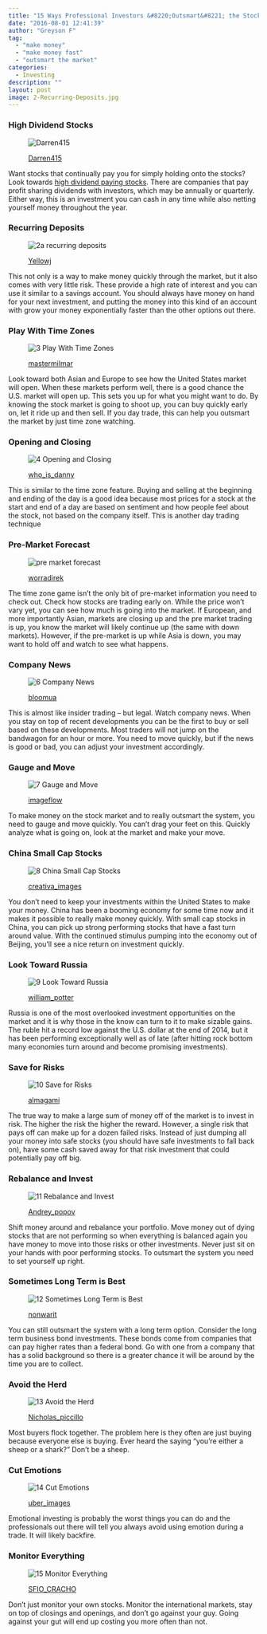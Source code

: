 ```yaml
---
title: "15 Ways Professional Investors &#8220;Outsmart&#8221; the Stock Market"
date: "2016-08-01 12:41:39"
author: "Greyson F"
tag:
  - "make money"
  - "make money fast"
  - "outsmart the market"
categories:
  - Investing
description: ""
layout: post
image: 2-Recurring-Deposits.jpg
---
```


### High Dividend Stocks

<figure aria-describedby="caption-attachment-3915" class="wp-caption alignnone" id="attachment_3915" style="width: 700px">

![Darren415](/posts/1-Dividends.jpg)<figcaption class="wp-caption-text" id="caption-attachment-3915">[Darren415](https://www.shutterstock.com/pic-422765902/stock-photo-dividends-stock-photo-high-quality.html)</figcaption></figure>

Want stocks that continually pay you for simply holding onto the stocks? Look towards [high dividend paying stocks](https://fortune.com/2015/09/02/8-ways-the-average-investor-can-make-money-in-this-wild-stock-market/). There are companies that pay profit sharing dividends with investors, which may be annually or quarterly. Either way, this is an investment you can cash in any time while also netting yourself money throughout the year.

### Recurring Deposits

<figure aria-describedby="caption-attachment-3921" class="wp-caption alignnone" id="attachment_3921" style="width: 700px">

![2a recurring deposits](/posts/2a-recurring-deposits.jpg)<figcaption class="wp-caption-text" id="caption-attachment-3921">[Yellowj](https://www.shutterstock.com/pic.mhtml?id=49505614&src=lb-47887803)</figcaption></figure>

This not only is a way to make money quickly through the market, but it also comes with very little risk. These provide a high rate of interest and you can use it similar to a savings account. You should always have money on hand for your next investment, and putting the money into this kind of an account with grow your money exponentially faster than the other options out there.

### Play With Time Zones

<figure aria-describedby="caption-attachment-3917" class="wp-caption alignnone" id="attachment_3917" style="width: 700px">

![3 Play With Time Zones](/posts/3-Play-With-Time-Zones.jpg)<figcaption class="wp-caption-text" id="caption-attachment-3917">[mastermilmar](https://www.shutterstock.com/pic-351498674/stock-photo-a-row-of-clocks-in-an-airport-with-a-variety-of-times-shown-for-major-cities.html)</figcaption></figure>

Look toward both Asian and Europe to see how the United States market will open. When these markets perform well, there is a good chance the U.S. market will open up. This sets you up for what you might want to do. By knowing the stock market is going to shoot up, you can buy quickly early on, let it ride up and then sell. If you day trade, this can help you outsmart the market by just time zone watching.

### Opening and Closing

<figure aria-describedby="caption-attachment-3918" class="wp-caption alignnone" id="attachment_3918" style="width: 700px">

![4 Opening and Closing](/posts/4-Opening-and-Closing.jpg)<figcaption class="wp-caption-text" id="caption-attachment-3918">[who_is_danny](https://www.shutterstock.com/pic-351142058/stock-photo-businessman-grabs-the-head-in-open-space-office-with-business-chart-at-the-wall.html)</figcaption></figure>

This is similar to the time zone feature. Buying and selling at the beginning and ending of the day is a good idea because most prices for a stock at the start and end of a day are based on sentiment and how people feel about the stock, not based on the company itself. This is another day trading technique

### Pre-Market Forecast

<figure aria-describedby="caption-attachment-3920" class="wp-caption alignnone" id="attachment_3920" style="width: 700px">

![pre market forecast](/posts/5a-pre-market-forecast.jpg)<figcaption class="wp-caption-text" id="caption-attachment-3920">[worradirek](https://www.shutterstock.com/pic-89303113/stock-photo-business-woman-open-hand-showing-graph-in-stock-exchange-board.html)</figcaption></figure>

The time zone game isn’t the only bit of pre-market information you need to check out. Check how stocks are trading early on. While the price won’t vary yet, you can see how much is going into the market. If European, and more importantly Asian, markets are closing up and the pre market trading is up, you know the market will likely continue up (the same with down markets). However, if the pre-market is up while Asia is down, you may want to hold off and watch to see what happens.

### Company News

<figure aria-describedby="caption-attachment-3922" class="wp-caption alignnone" id="attachment_3922" style="width: 700px">

![6 Company News](/posts/6-Company-News.jpg)<figcaption class="wp-caption-text" id="caption-attachment-3922">[bloomua](https://www.shutterstock.com/pic-84217639/stock-photo-man-hands-are-pointing-on-touch-screen-device-with-business-news.html)</figcaption></figure>

This is almost like insider trading – but legal. Watch company news. When you stay on top of recent developments you can be the first to buy or sell based on these developments. Most traders will not jump on the bandwagon for an hour or more. You need to move quickly, but if the news is good or bad, you can adjust your investment accordingly.

### Gauge and Move

<figure aria-describedby="caption-attachment-3923" class="wp-caption alignnone" id="attachment_3923" style="width: 700px">

![7 Gauge and Move](/posts/7-Gauge-and-Move.jpg)<figcaption class="wp-caption-text" id="caption-attachment-3923">[imageflow](https://www.shutterstock.com/pic-197241950/stock-photo-businessman-and-the-choice-sell-or-buy.html)</figcaption></figure>

To make money on the stock market and to really outsmart the system, you need to gauge and move quickly. You can’t drag your feet on this. Quickly analyze what is going on, look at the market and make your move.

### China Small Cap Stocks

<figure aria-describedby="caption-attachment-3924" class="wp-caption alignnone" id="attachment_3924" style="width: 700px">

![8 China Small Cap Stocks](/posts/8-China-Small-Cap-Stocks.jpg)<figcaption class="wp-caption-text" id="caption-attachment-3924">[creativa_images](https://www.shutterstock.com/pic-313852031/stock-photo-young-male-broker-looking-at-a-stock-market-of-china-with-declining-arrows.html)</figcaption></figure>

You don’t need to keep your investments within the United States to make your money. China has been a booming economy for some time now and it makes it possible to really make money quickly. With small cap stocks in China, you can pick up strong performing stocks that have a fast turn around value. With the continued stimulus pumping into the economy out of Beijing, you’ll see a nice return on investment quickly.

### Look Toward Russia

<figure aria-describedby="caption-attachment-3925" class="wp-caption alignnone" id="attachment_3925" style="width: 700px">

![9 Look Toward Russia](/posts/9-Look-Toward-Russia.jpg)<figcaption class="wp-caption-text" id="caption-attachment-3925">[william_potter](https://www.shutterstock.com/pic-362748470/stock-photo-national-flag-of-russia-with-a-large-display-of-daily-stock-market-price-and-quotations-during.html)</figcaption></figure>

Russia is one of the most overlooked investment opportunities on the market and it is why those in the know can turn to it to make sizable gains. The ruble hit a record low against the U.S. dollar at the end of 2014, but it has been performing exceptionally well as of late (after hitting rock bottom many economies turn around and become promising investments).

### Save for Risks

<figure aria-describedby="caption-attachment-3926" class="wp-caption alignnone" id="attachment_3926" style="width: 700px">

![10 Save for Risks](/posts/10-Save-for-Risks.jpg)<figcaption class="wp-caption-text" id="caption-attachment-3926">[almagami](https://www.shutterstock.com/pic-95990590/stock-photo-risk-profit-and-loss-crossword.html)</figcaption></figure>

The true way to make a large sum of money off of the market is to invest in risk. The higher the risk the higher the reward. However, a single risk that pays off can make up for a dozen failed risks. Instead of just dumping all your money into safe stocks (you should have safe investments to fall back on), have some cash saved away for that risk investment that could potentially pay off big.

### Rebalance and Invest

<figure aria-describedby="caption-attachment-3927" class="wp-caption alignnone" id="attachment_3927" style="width: 700px">

![11 Rebalance and Invest](/posts/11-Rebalance-and-Invest.jpg)<figcaption class="wp-caption-text" id="caption-attachment-3927">[Andrey_popov](https://www.shutterstock.com/pic-232326388/stock-photo-midsection-of-businessman-protecting-justice-scale-with-coins-at-table.html)</figcaption></figure>

Shift money around and rebalance your portfolio. Move money out of dying stocks that are not performing so when everything is balanced again you have money to move into those risks or other investments. Never just sit on your hands with poor performing stocks. To outsmart the system you need to set yourself up right.

### Sometimes Long Term is Best

<figure aria-describedby="caption-attachment-3928" class="wp-caption alignnone" id="attachment_3928" style="width: 700px">

![12 Sometimes Long Term is Best](/posts/12-Sometimes-Long-Term-is-Best.jpg)<figcaption class="wp-caption-text" id="caption-attachment-3928">[nonwarit](https://www.shutterstock.com/pic-334223177/stock-photo-businessman-analyzing-investment-charts-accounting.html)</figcaption></figure>

You can still outsmart the system with a long term option. Consider the long term business bond investments. These bonds come from companies that can pay higher rates than a federal bond. Go with one from a company that has a solid background so there is a greater chance it will be around by the time you are to collect.

### Avoid the Herd

<figure aria-describedby="caption-attachment-3929" class="wp-caption alignnone" id="attachment_3929" style="width: 700px">

![13 Avoid the Herd](/posts/13-Avoid-the-Herd.jpg)<figcaption class="wp-caption-text" id="caption-attachment-3929">[Nicholas_piccillo](https://www.shutterstock.com/pic-24843448/stock-photo-breaking-away-from-the-pack-vector-silhouettes-of-runners-raster-version.html)</figcaption></figure>

Most buyers flock together. The problem here is they often are just buying because everyone else is buying. Ever heard the saying “you’re either a sheep or a shark?” Don’t be a sheep.

### Cut Emotions

<figure aria-describedby="caption-attachment-3930" class="wp-caption alignnone" id="attachment_3930" style="width: 700px">

![14 Cut Emotions](/posts/14-Cut-Emotions.jpg)<figcaption class="wp-caption-text" id="caption-attachment-3930">[uber_images](https://www.shutterstock.com/pic-339364181/stock-photo-serious-business-man-working-on-documents-looking-concentrated-with-briefcase-and-phone-on-the-table.html)</figcaption></figure>

Emotional investing is probably the worst things you can do and the professionals out there will tell you always avoid using emotion during a trade. It will likely backfire.

### Monitor Everything

<figure aria-describedby="caption-attachment-3931" class="wp-caption alignnone" id="attachment_3931" style="width: 700px">

![15 Monitor Everything](/posts/15-Monitor-Everything.jpg)<figcaption class="wp-caption-text" id="caption-attachment-3931">[SFIO_CRACHO](https://www.shutterstock.com/pic-397577515/stock-photo-closeup-photo-of-stylish-bearded-banker-wearing-glasses-and-looking-city-double-exposure.html)</figcaption></figure>

Don’t just monitor your own stocks. Monitor the international markets, stay on top of closings and openings, and don’t go against your guy. Going against your gut will end up costing you more often than not.
